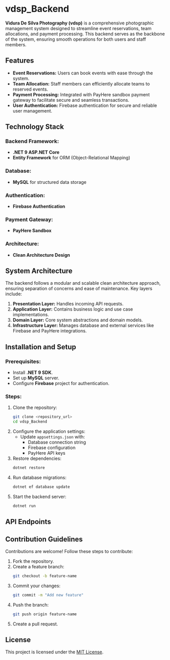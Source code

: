 # vdsp_Backend

**Vidura De Silva Photography (vdsp)** is a comprehensive photographic management system designed to streamline event reservations, team allocations, and payment processing. This backend serves as the backbone of the system, ensuring smooth operations for both users and staff members.

## Features

- **Event Reservations:** Users can book events with ease through the system.
- **Team Allocation:** Staff members can efficiently allocate teams to reserved events.
- **Payment Processing:** Integrated with PayHere sandbox payment gateway to facilitate secure and seamless transactions.
- **User Authentication:** Firebase authentication for secure and reliable user management.

## Technology Stack

### Backend Framework:
- **.NET 9 ASP.NET Core**
- **Entity Framework** for ORM (Object-Relational Mapping)

### Database:
- **MySQL** for structured data storage

### Authentication:
- **Firebase Authentication**

### Payment Gateway:
- **PayHere Sandbox**

### Architecture:
- **Clean Architecture Design**

## System Architecture
The backend follows a modular and scalable clean architecture approach, ensuring separation of concerns and ease of maintenance. Key layers include:

1. **Presentation Layer:** Handles incoming API requests.
2. **Application Layer:** Contains business logic and use case implementations.
3. **Domain Layer:** Core system abstractions and domain models.
4. **Infrastructure Layer:** Manages database and external services like Firebase and PayHere integrations.

## Installation and Setup

### Prerequisites:
- Install **.NET 9 SDK**.
- Set up **MySQL** server.
- Configure **Firebase** project for authentication.

### Steps:
1. Clone the repository:
   ```bash
   git clone <repository_url>
   cd vdsp_Backend
   ```
2. Configure the application settings:
   - Update `appsettings.json` with:
     - Database connection string
     - Firebase configuration
     - PayHere API keys
3. Restore dependencies:
   ```bash
   dotnet restore
   ```
4. Run database migrations:
   ```bash
   dotnet ef database update
   ```
5. Start the backend server:
   ```bash
   dotnet run
   ```

## API Endpoints


## Contribution Guidelines
Contributions are welcome! Follow these steps to contribute:
1. Fork the repository.
2. Create a feature branch:
   ```bash
   git checkout -b feature-name
   ```
3. Commit your changes:
   ```bash
   git commit -m "Add new feature"
   ```
4. Push the branch:
   ```bash
   git push origin feature-name
   ```
5. Create a pull request.

## License
This project is licensed under the [MIT License](LICENSE).




